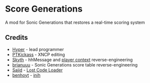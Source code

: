 # Score Generations
A mod for Sonic Generations that restores a real-time scoring system

## Credits
- [Hyper](https://github.com/HyperBE32) - lead programmer
- [PTKickass](https://github.com/PTKickass) - XNCP editing
- [Skyth](https://github.com/blueskythlikesclouds) - hhMessage and [player context](https://github.com/blueskythlikesclouds/DllMods/blob/master/Source/GenerationsParameterEditor/PlayerInfo.cpp) reverse-engineering
- [brianuuu](https://github.com/brianuuu) - Sonic Generations score table reverse-engineering
- [Sajid](https://github.com/Sajidur78) - [Lost Code Loader](https://github.com/Sajidur78/LostCodeLoader)
- [benhoyt](https://github.com/benhoyt) - [inih](https://github.com/benhoyt/inih)